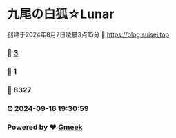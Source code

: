 # 九尾の白狐☆Lunar
创建于2024年8月7日凌晨3点15分 :link: https://blog.suisei.top 
### :page_facing_up: [3](https://blog.suisei.top/tag.html) 
### :speech_balloon: 1 
### :hibiscus: 8327 
### :alarm_clock: 2024-09-16 19:30:59 
### Powered by :heart: [Gmeek](https://github.com/Meekdai/Gmeek)
